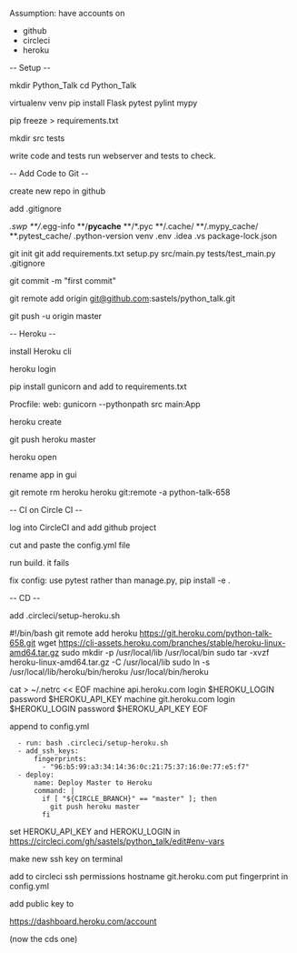 
Assumption: have accounts on
- github
- circleci
- heroku



-- Setup --

mkdir Python_Talk
cd Python_Talk

virtualenv venv
pip install Flask pytest pylint mypy

pip freeze > requirements.txt

mkdir src tests

write code and tests
run webserver and tests to check.




-- Add Code to Git --

create new repo in github

add .gitignore

*.swp
**/*.egg-info
**/__pycache__
**/*.pyc
**/.cache/
**/.mypy_cache/
**.pytest_cache/
.python-version
venv
.env
.idea
.vs
package-lock.json


git init
git add requirements.txt setup.py src/main.py tests/test_main.py .gitignore

git commit -m "first commit"

git remote add origin git@github.com:sastels/python_talk.git

git push -u origin master




-- Heroku --


install Heroku cli

heroku login

pip install gunicorn and add to requirements.txt

Procfile:    web: gunicorn --pythonpath src main:App

heroku create

git push heroku master

heroku open


rename app in gui

git remote rm heroku
heroku git:remote -a python-talk-658




--  CI on Circle CI --

log into CircleCI and add github project

cut and paste the config.yml file

run build. it fails

fix config:
    use pytest rather than manage.py,
    pip install -e .




-- CD --


add .circleci/setup-heroku.sh

#!/bin/bash
git remote add heroku https://git.heroku.com/python-talk-658.git
wget https://cli-assets.heroku.com/branches/stable/heroku-linux-amd64.tar.gz
sudo mkdir -p /usr/local/lib /usr/local/bin
sudo tar -xvzf heroku-linux-amd64.tar.gz -C /usr/local/lib
sudo ln -s /usr/local/lib/heroku/bin/heroku /usr/local/bin/heroku

cat > ~/.netrc << EOF
machine api.heroku.com
  login $HEROKU_LOGIN
  password $HEROKU_API_KEY
machine git.heroku.com
  login $HEROKU_LOGIN
  password $HEROKU_API_KEY
EOF



append to config.yml

      - run: bash .circleci/setup-heroku.sh
      - add_ssh_keys:
          fingerprints:
            - "96:b5:99:a3:34:14:36:0c:21:75:37:16:0e:77:e5:f7"
      - deploy:
          name: Deploy Master to Heroku
          command: |
            if [ "${CIRCLE_BRANCH}" == "master" ]; then
              git push heroku master
            fi




set HEROKU_API_KEY and HEROKU_LOGIN in https://circleci.com/gh/sastels/python_talk/edit#env-vars

make new ssh key on terminal

add to circleci ssh permissions
hostname git.heroku.com
<private key>
put fingerprint in config.yml



add public key to

https://dashboard.heroku.com/account

(now the cds one)

